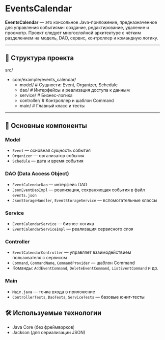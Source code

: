 # EventsCalendar

**EventsCalendar** — это консольное Java-приложение, предназначенное для управления событиями: создание, редактирование, удаление и просмотр. Проект следует многослойной архитектуре с чётким разделением на модель, DAO, сервис, контроллер и командную логику.

---

## 📁 Структура проекта
src/
  - com/example/events_calendar/
    - model/ # Сущности: Event, Organizer, Schedule
    - dao/ # Интерфейсы и реализация доступа к данным
    - service/ # Бизнес-логика
    - controller/ # Контроллер и шаблон Command
    - main/ # Главный класс и тесты

---
## 🧩 Основные компоненты

### Model
- `Event` — основная сущность события
- `Organizer` — организатор события
- `Schedule` — дата и время события

### DAO (Data Access Object)
- `EventCalendarDao` — интерфейс DAO
- `JsonEventDaoImpl` — реализация, сохраняющая события в файл `events.json`
- `JsonStorageHandler`, `EventStorageService` — вспомогательные классы

### Service
- `EventCalendarService` — бизнес-логика
- `EventCalendarServiceImpl` — реализация сервисного слоя

### Controller
- `EventCalendarController` — управляет взаимодействием пользователя с сервисом
- `Command`, `CommandName`, `CommandProvider` — шаблон Command
- Команды: `AddEventCommand`, `DeleteEventCommand`, `ListEventCommand` и др.

### Main
- `Main.java` — точка входа в приложение
- `ControllerTests`, `DaoTests`, `ServiceTests` — базовые юнит-тесты

## 🛠️ Используемые технологии

- Java Core (без фреймворков)
- Jackson (для сериализации JSON)
